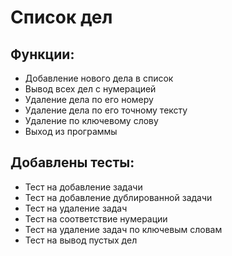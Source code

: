 # Список дел
 ## Функции:
- Добавление нового дела в список
- Вывод всех дел с нумерацией
- Удаление дела по его номеру
- Удаление дела по его точному тексту
- Удаление по ключевому слову
- Выход из программы

 ## Добавлены тесты:
- Тест на добавление задачи
- Тест на добавление дублированной задачи
- Тест на удаление задач
- Тест на соответствие нумерации
- Тест на удаление задач по ключевым словам
- Тест на вывод пустых дел


    